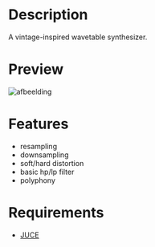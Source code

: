 # Description
A vintage-inspired wavetable synthesizer.

# Preview
![afbeelding](https://github.com/user-attachments/assets/0a0be0e3-9923-4423-a53e-39d6321a716b)

# Features
- resampling
- downsampling
- soft/hard distortion
- basic hp/lp filter
- polyphony
  
# Requirements
- [JUCE](https://github.com/juce-framework/JUCE?tab=readme-ov-file)

